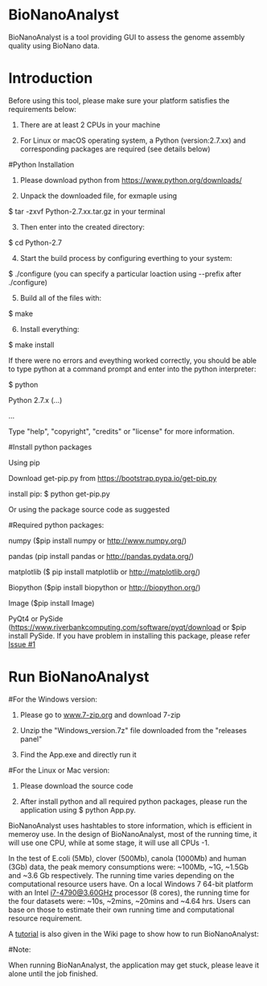 # BioNanoAnalyst
BioNanoAnalyst is a tool providing  GUI to assess the genome assembly quality using BioNano data.

# Introduction

Before using this tool, please make sure your platform satisfies the requirements below:

1. There are at least 2 CPUs in your machine
  
2. For Linux or macOS operating system, a Python (version:2.7.xx) and corresponding packages are required (see details below)

#Python Installation

1. Please download python from https://www.python.org/downloads/

2. Unpack the downloaded file, for exmaple using 
  
  $ tar -zxvf Python-2.7.xx.tar.gz in your terminal

3. Then enter into the created directory:
  
  $ cd Python-2.7

4. Start the build process by configuring everthing to your system:
  
  $ ./configure (you can specify a particular loaction using --prefix after ./configure)

5. Build all of the files with: 

  $ make

6. Install everything: 
  
  $ make install 

If there were no errors and eveything worked correctly, you should be able to type python at a command prompt and enter into the python interpreter:

  $ python 
  
  Python 2.7.x (...)
  
  ...
  
  Type "help", "copyright", "credits" or "license" for more information.
  >>>

#Install python packages

Using pip 

  Download get-pip.py from https://bootstrap.pypa.io/get-pip.py

  install pip: $ python get-pip.py
  
Or using the package source code as suggested 

#Required python packages:

numpy ($pip install numpy or http://www.numpy.org/)

pandas (pip install pandas or http://pandas.pydata.org/)

matplotlib ($ pip install matplotlib or http://matplotlib.org/)

Biopython ($pip install biopython or http://biopython.org/)

Image ($pip  install Image)

PyQt4 or PySide (https://www.riverbankcomputing.com/software/pyqt/download or $pip install PySide. If you have problem in installing this package, please refer [Issue #1](https://github.com/AppliedBioinformatics/BioNanoAnalyst/issues/1) 

# Run BioNanoAnalyst 

#For the Windows version:

  1. Please go to www.7-zip.org and download 7-zip

  2. Unzip the "Windows_version.7z" file downloaded from the "releases panel" 
  
  3. Find the App.exe and directly run it

#For the Linux or Mac version: 

  1. Please download the source code 

  2. After install python and all required python packages, please run the application using $ python App.py.
  


BioNanoAnalyst uses hashtables to store information, which is efficient in memeroy use. In the design of BioNanoAnalyst, most of the running time, it will use one CPU, while at some stage, it will use all CPUs -1.

In the test of E.coli (5Mb), clover (500Mb), canola (1000Mb) and human (3Gb) data, the peak memory consumptions were: ~100Mb, ~1G, ~1.5Gb and ~3.6 Gb respectively. The running time varies depending on the computational resource users have. On a local Windows 7 64-bit platform with an Intel i7-4790@3.60GHz processor (8 cores), the running time for the four datasets were: ~10s, ~2mins, ~20mins and ~4.64 hrs. Users can base on those to estimate their own running time and computational resource requirement.


A [tutorial](https://github.com/AppliedBioinformatics/BioNanoAnalyst/wiki/How-to-run-BioNanoAnalyst) is also given in the Wiki page to show how to run BioNanoAnalyst: 

#Note: 

When running BioNanAnalyst, the application may get stuck, please leave it alone until the job finished. 
